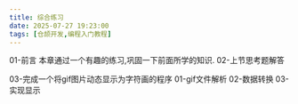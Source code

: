 ```yaml
---
title: 综合练习
date: 2025-07-27 19:23:00 
tags: [仓颉开发,编程入门教程]
---
```



01-前言
		本章通过一个有趣的练习,巩固一下前面所学的知识.
02-上节思考题解答

03-完成一个将gif图片动态显示为字符画的程序
	01-gif文件解析
	02-数据转换
	03-实现显示
 